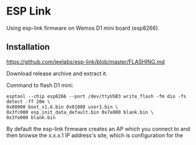 # ESP Link

Using esp-link firmware on Wemos D1 mini board (esp8266).

## Installation

https://github.com/jeelabs/esp-link/blob/master/FLASHING.md

Download release archive and extract it.

Command to flash D1 mini:

    esptool --chip esp8266 --port /dev/ttyUSB3 write_flash -fm dio -fs detect -ff 20m \
    0x00000 boot_v1.6.bin 0x01000 user1.bin \
    0x3fc000 esp_init_data_default.bin 0x7e000 blank.bin \
    0x3fe000 blank.bin 


By default the esp-link firmware creates an AP which you connect to and then browse the x.x.x.1 IP address's site, which is configuration for the 